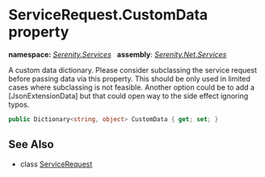 # ServiceRequest.CustomData property
**namespace:** *[Serenity.Services](../../README.md#serenity.services-namespace)*   **assembly**: *[Serenity.Net.Services](../../README.md)*

A custom data dictionary. Please consider subclassing the service request before passing data via this property. This should be only used in limited cases where subclassing is not feasible. Another option could be to add a [JsonExtensionData] but that could open way to the side effect ignoring typos.

```csharp
public Dictionary<string, object> CustomData { get; set; }
```

## See Also

* class [ServiceRequest](../ServiceRequest.md)